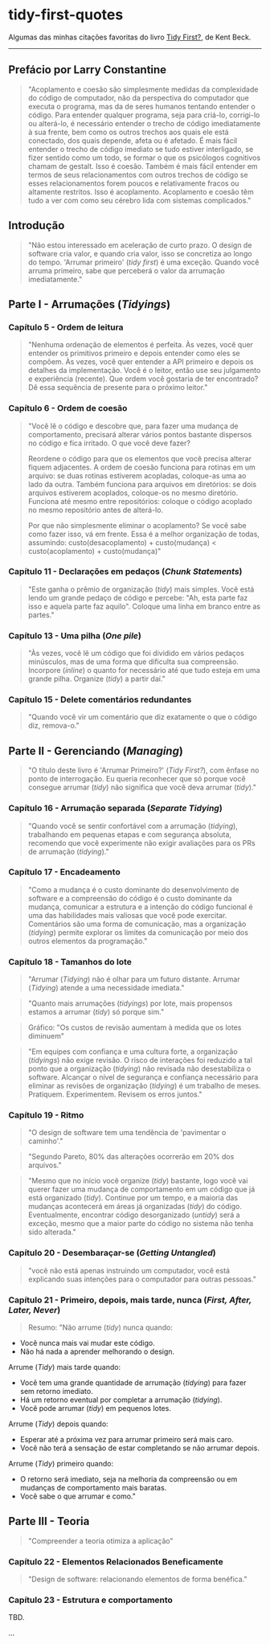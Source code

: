 # tidy-first-quotes

Algumas das minhas citações favoritas do livro [Tidy First?](https://a.co/d/ft1jGhB), de Kent Beck.

___


## Prefácio por Larry Constantine

> "Acoplamento e coesão são simplesmente medidas da complexidade do código de computador, não da perspectiva do computador que executa o programa, mas da de seres humanos tentando entender o código. Para entender qualquer programa, seja para criá-lo, corrigi-lo ou alterá-lo, é necessário entender o trecho de código imediatamente à sua frente, bem como os outros trechos aos quais ele está conectado, dos quais depende, afeta ou é afetado. É mais fácil entender o trecho de código imediato se tudo estiver interligado, se fizer sentido como um todo, se formar o que os psicólogos cognitivos chamam de gestalt. Isso é coesão. Também é mais fácil entender em termos de seus relacionamentos com outros trechos de código se esses relacionamentos forem poucos e relativamente fracos ou altamente restritos. Isso é acoplamento. Acoplamento e coesão têm tudo a ver com como seu cérebro lida com sistemas complicados."

## Introdução

> "Não estou interessado em aceleração de curto prazo. O design de software cria valor, e quando cria valor, isso se concretiza ao longo do tempo.
'Arrumar primeiro' (_tidy first_) é uma exceção. Quando você arruma primeiro, sabe que perceberá o valor da arrumação imediatamente."

## Parte I - Arrumações (_Tidyings_)

### Capítulo 5 - Ordem de leitura

> "Nenhuma ordenação de elementos é perfeita. Às vezes, você quer entender os primitivos primeiro e depois entender como eles se compõem. Às vezes, você quer entender a API primeiro e depois os detalhes da implementação. Você é o leitor, então use seu julgamento e experiência (recente). Que ordem você gostaria de ter encontrado? Dê essa sequência de presente para o próximo leitor."

### Capítulo 6 - Ordem de coesão

> "Você lê o código e descobre que, para fazer uma mudança de comportamento, precisará alterar vários pontos bastante dispersos no código e fica irritado. O que você deve fazer?
>
> Reordene o código para que os elementos que você precisa alterar fiquem adjacentes. A ordem de coesão funciona para rotinas em um arquivo: se duas rotinas estiverem acopladas, coloque-as uma ao lado da outra. Também funciona para arquivos em diretórios: se dois arquivos estiverem acoplados, coloque-os no mesmo diretório. Funciona até mesmo entre repositórios: coloque o código acoplado no mesmo repositório antes de alterá-lo.
>
> Por que não simplesmente eliminar o acoplamento? Se você sabe como fazer isso, vá em frente. Essa é a melhor organização de todas, assumindo: custo(desacoplamento) + custo(mudança) < custo(acoplamento) + custo(mudança)"

### Capítulo 11 - Declarações em pedaços (_Chunk Statements_)

> "Este ganha o prêmio de organização (_tidy_) mais simples. Você está lendo um grande pedaço de código e percebe: "Ah, esta parte faz isso e aquela parte faz aquilo". Coloque uma linha em branco entre as partes."

### Capítulo 13 - Uma pilha (_One pile_)

> "Às vezes, você lê um código que foi dividido em vários pedaços minúsculos, mas de uma forma que dificulta sua compreensão. Incorpore (_inline_) o quanto for necessário até que tudo esteja em uma grande pilha. Organize (_tidy_) a partir daí."

### Capítulo 15 - Delete comentários redundantes

> "Quando você vir um comentário que diz exatamente o que o código diz, remova-o."

## Parte II - Gerenciando (_Managing_)

> "O título deste livro é 'Arrumar Primeiro?' (_Tidy First?_), com ênfase no ponto de interrogação. Eu queria reconhecer que só porque você consegue arrumar (_tidy_) não significa que você deva arrumar (_tidy_)."

### Capítulo 16 - Arrumação separada (_Separate Tidying_)

> "Quando você se sentir confortável com a arrumação (_tidying_), trabalhando em pequenas etapas e com segurança absoluta, recomendo que você experimente não exigir avaliações para os PRs de arrumação (_tidying_)."

### Capítulo 17 - Encadeamento

> "Como a mudança é o custo dominante do desenvolvimento de software e a compreensão do código é o custo dominante da mudança, comunicar a estrutura e a intenção do código funcional é uma das habilidades mais valiosas que você pode exercitar. Comentários são uma forma de comunicação, mas a organização (_tidying_) permite explorar os limites da comunicação por meio dos outros elementos da programação."

### Capítulo 18 - Tamanhos do lote

> "Arrumar (_Tidying_) não é olhar para um futuro distante. Arrumar (_Tidying_) atende a uma necessidade imediata."

> "Quanto mais arrumações (_tidyings_) por lote, mais propensos estamos a arrumar (_tidy_) só porque sim."

> Gráfico: "Os custos de revisão aumentam à medida que os lotes diminuem"

> "Em equipes com confiança e uma cultura forte, a organização (_tidyings_) não exige revisão. O risco de interações foi reduzido a tal ponto que a organização (_tidying_) não revisada não desestabiliza o software.
> Alcançar o nível de segurança e confiança necessário para eliminar as revisões de organização (_tidying_) é um trabalho de meses. Pratiquem. Experimentem. Revisem os erros juntos."

### Capítulo 19 - Ritmo

> "O design de software tem uma tendência de 'pavimentar o caminho'."

> "Segundo Pareto, 80% das alterações ocorrerão em 20% dos arquivos."

> "Mesmo que no início você organize (_tidy_) bastante, logo você vai querer fazer uma mudança de comportamento em um código que já está organizado (_tidy_). Continue por um tempo, e a maioria das mudanças acontecerá em áreas já organizadas (_tidy_) do código. Eventualmente, encontrar código desorganizado (_untidy_) será a exceção, mesmo que a maior parte do código no sistema não tenha sido alterada."

### Capítulo 20 - Desembaraçar-se (_Getting Untangled_)

> "você não está apenas instruindo um computador, você está explicando suas intenções para o computador para outras pessoas."

### Capítulo 21 - Primeiro, depois, mais tarde, nunca (_First, After, Later, Never_)

> Resumo: "Não arrume (_tidy_) nunca quando:

- Você nunca mais vai mudar este código.
- Não há nada a aprender melhorando o design.

Arrume (_Tidy_) mais tarde quando:

- Você tem uma grande quantidade de arrumação (_tidying_) para fazer sem retorno imediato.
- Há um retorno eventual por completar a arrumação (_tidying_).
- Você pode arrumar (_tidy_) em pequenos lotes.

Arrume (_Tidy_) depois quando:

- Esperar até a próxima vez para arrumar primeiro será mais caro.
- Você não terá a sensação de estar completando se não arrumar depois.

Arrume (_Tidy_) primeiro quando:

- O retorno será imediato, seja na melhoria da compreensão ou em mudanças de comportamento mais baratas.
- Você sabe o que arrumar e como."

## Parte III - Teoria

> "Compreender a teoria otimiza a aplicação"

### Capítulo 22 - Elementos Relacionados Beneficamente

> "Design de software: relacionando elementos de forma benéfica."

### Capítulo 23 - Estrutura e comportamento

TBD.

...

